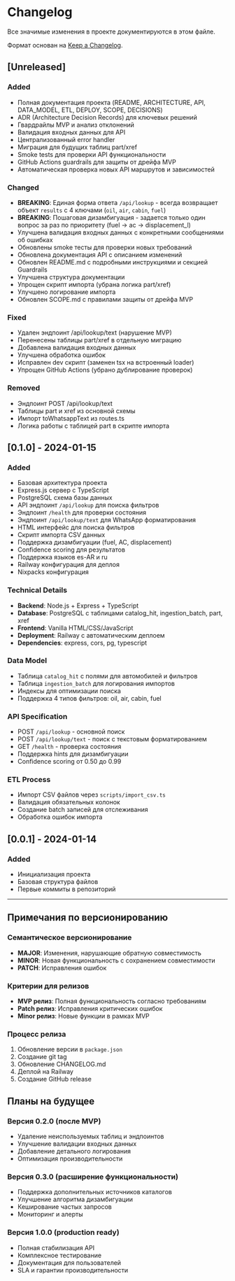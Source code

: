 # Changelog

Все значимые изменения в проекте документируются в этом файле.

Формат основан на [Keep a Changelog](https://keepachangelog.com/en/1.0.0/).

## [Unreleased]

### Added
- Полная документация проекта (README, ARCHITECTURE, API, DATA_MODEL, ETL, DEPLOY, SCOPE, DECISIONS)
- ADR (Architecture Decision Records) для ключевых решений
- Гвардрайлы MVP и анализ отклонений
- Валидация входных данных для API
- Централизованный error handler
- Миграция для будущих таблиц part/xref
- Smoke tests для проверки API функциональности
- GitHub Actions guardrails для защиты от дрейфа MVP
- Автоматическая проверка новых API маршрутов и зависимостей

### Changed
- **BREAKING**: Единая форма ответа `/api/lookup` - всегда возвращает объект `results` с 4 ключами (`oil`, `air`, `cabin`, `fuel`)
- **BREAKING**: Пошаговая дизамбигуация - задается только один вопрос за раз по приоритету (fuel → ac → displacement_l)
- Улучшена валидация входных данных с конкретными сообщениями об ошибках
- Обновлены smoke тесты для проверки новых требований
- Обновлена документация API с описанием изменений
- Обновлен README.md с подробными инструкциями и секцией Guardrails
- Улучшена структура документации
- Упрощен скрипт импорта (убрана логика part/xref)
- Улучшено логирование импорта
- Обновлен SCOPE.md с правилами защиты от дрейфа MVP

### Fixed
- Удален эндпоинт /api/lookup/text (нарушение MVP)
- Перенесены таблицы part/xref в отдельную миграцию
- Добавлена валидация входных данных
- Улучшена обработка ошибок
- Исправлен dev скрипт (заменен tsx на встроенный loader)
- Упрощен GitHub Actions (убрано дублирование проверок)

### Removed
- Эндпоинт POST /api/lookup/text
- Таблицы part и xref из основной схемы
- Импорт toWhatsappText из routes.ts
- Логика работы с таблицей part в скрипте импорта

## [0.1.0] - 2024-01-15

### Added
- Базовая архитектура проекта
- Express.js сервер с TypeScript
- PostgreSQL схема базы данных
- API эндпоинт `/api/lookup` для поиска фильтров
- Эндпоинт `/health` для проверки состояния
- Эндпоинт `/api/lookup/text` для WhatsApp форматирования
- HTML интерфейс для поиска фильтров
- Скрипт импорта CSV данных
- Поддержка дизамбигуации (fuel, AC, displacement)
- Confidence scoring для результатов
- Поддержка языков es-AR и ru
- Railway конфигурация для деплоя
- Nixpacks конфигурация

### Technical Details
- **Backend**: Node.js + Express + TypeScript
- **Database**: PostgreSQL с таблицами catalog_hit, ingestion_batch, part, xref
- **Frontend**: Vanilla HTML/CSS/JavaScript
- **Deployment**: Railway с автоматическим деплоем
- **Dependencies**: express, cors, pg, typescript

### Data Model
- Таблица `catalog_hit` с полями для автомобилей и фильтров
- Таблица `ingestion_batch` для логирования импортов
- Индексы для оптимизации поиска
- Поддержка 4 типов фильтров: oil, air, cabin, fuel

### API Specification
- POST `/api/lookup` - основной поиск
- POST `/api/lookup/text` - поиск с текстовым форматированием
- GET `/health` - проверка состояния
- Поддержка hints для дизамбигуации
- Confidence scoring от 0.50 до 0.99

### ETL Process
- Импорт CSV файлов через `scripts/import_csv.ts`
- Валидация обязательных колонок
- Создание batch записей для отслеживания
- Обработка ошибок импорта

## [0.0.1] - 2024-01-14

### Added
- Инициализация проекта
- Базовая структура файлов
- Первые коммиты в репозиторий

---

## Примечания по версионированию

### Семантическое версионирование
- **MAJOR**: Изменения, нарушающие обратную совместимость
- **MINOR**: Новая функциональность с сохранением совместимости
- **PATCH**: Исправления ошибок

### Критерии для релизов
- **MVP релиз**: Полная функциональность согласно требованиям
- **Patch релиз**: Исправления критических ошибок
- **Minor релиз**: Новые функции в рамках MVP

### Процесс релиза
1. Обновление версии в `package.json`
2. Создание git tag
3. Обновление CHANGELOG.md
4. Деплой на Railway
5. Создание GitHub release

## Планы на будущее

### Версия 0.2.0 (после MVP)
- Удаление неиспользуемых таблиц и эндпоинтов
- Улучшение валидации входных данных
- Добавление детального логирования
- Оптимизация производительности

### Версия 0.3.0 (расширение функциональности)
- Поддержка дополнительных источников каталогов
- Улучшение алгоритма дизамбигуации
- Кеширование частых запросов
- Мониторинг и алерты

### Версия 1.0.0 (production ready)
- Полная стабилизация API
- Комплексное тестирование
- Документация для пользователей
- SLA и гарантии производительности

